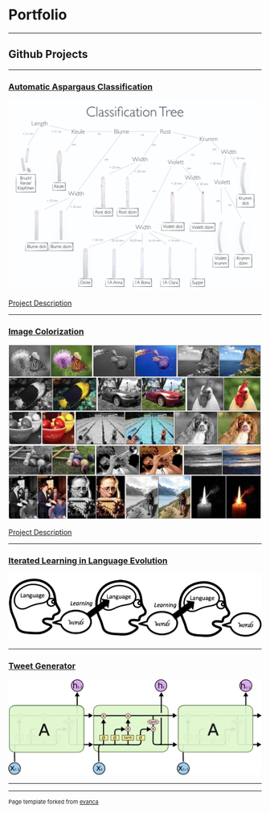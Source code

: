 # Portfolio

---

## Github Projects

---

### [Automatic Aspargaus Classification](https://github.com/CogSciUOS/asparagus)
<img src="images/ClassificationTree.001.jpeg?raw=true"/>

[Project Description](https://github.com/sophiasw/sophiasw.github.io/blob/master/asparagus.md)

---
### [Image Colorization](https://github.com/marumse/colorize_images)
<img src="images/color.jpg?raw=true"/>

[Project Description](https://github.com/sophiasw/sophiasw.github.io/blob/master/color.md)

---
### [Iterated Learning in Language Evolution](https://github.com/sophiasw/MoLE-Final-project)
<img src="images/iterated_learning.png?raw=true"/>

---
### [Tweet Generator](https://github.com/sophiasw/TwitterRNN)
<img src="images/LSTM3-chain.png?raw=true"/>

---

---
<p style="font-size:11px">Page template forked from <a href="https://github.com/evanca/quick-portfolio">evanca</a></p>
<!-- Remove above link if you don't want to attibute -->

